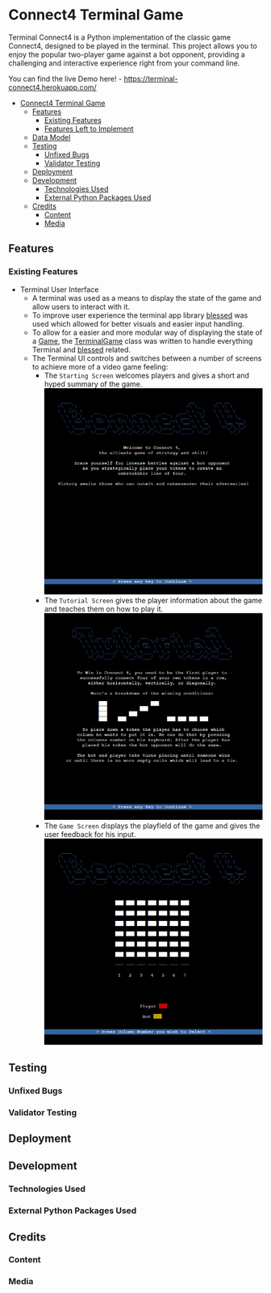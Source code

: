 # Connect4 Terminal Game

Terminal Connect4 is a Python implementation of the classic game Connect4, designed to be played in the terminal. This project allows you to enjoy the popular two-player game against a bot opponent, providing a challenging and interactive experience right from your command line.

You can find the live Demo here! - https://terminal-connect4.herokuapp.com/

- [Connect4 Terminal Game](#connect4-terminal-game)
  * [Features](#features)
    * [Existing Features](#existing-features)
    * [Features Left to Implement](#features-left-to-implement)
  * [Data Model](#data-model)
  * [Testing](#testing)
    * [Unfixed Bugs](#unfixed-bugs)
    * [Validator Testing](#validator-testing)
  * [Deployment](#deployment)
  * [Development](#development)
    * [Technologies Used](#technologies-used)
    * [External Python Packages Used](#external-python-packages-used)
  * [Credits](#credits)
    * [Content](#content)
    * [Media](#media)

## Features

### Existing Features

  - Terminal User Interface
    - A terminal was used as a means to display the state of the game and allow users to interact with it.
    - To improve user experience the terminal app library [blessed](https://pypi.org/project/blessed/) was used which allowed for better visuals and easier input handling.
    - To allow for a easier and more modular way of displaying the state of a [Game](https://github.com/DebuggedMoon/terminal-connect4/blob/main/game.py), the [TerminalGame](https://github.com/DebuggedMoon/terminal-connect4/blob/main/terminalgame.py) class was written to handle everything Terminal and [blessed](https://pypi.org/project/blessed/) related.
    - The Terminal UI controls and switches between a number of screens to achieve more of a video game feeling:
      - The `Starting Screen` welcomes players and gives a short and hyped summary of the game.
        ![Starting Screen](docs/images/starting_screen.webp)
      - The `Tutorial Screen` gives the player information about the game and teaches them on how to play it.
        ![Tutorial Screen](docs/images/tutorial.webp)
      - The `Game Screen` displays the playfield of the game and gives the user feedback for his input.
        ![Game Screen](docs/images/game-screen.webp)

## Testing

### Unfixed Bugs

### Validator Testing 

## Deployment

## Development

### Technologies Used

### External Python Packages Used

## Credits

### Content

### Media
